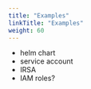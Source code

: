```yaml
---
title: "Examples"
linkTitle: "Examples"
weight: 60
---
```


- helm chart
- service account
- IRSA
- IAM roles?
